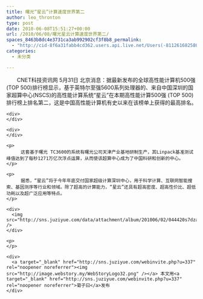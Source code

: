 ```yaml
---
title: 曙光“星云”计算速度世界第二
author: leo_thronton
type: post
date: 2010-06-08T15:51:27+00:00
url: /2010/06/08/曙光星云计算速度世界第二/
spaces_8463b8dc4e3731ca3ab992902cf3f8b8_permalink:
  - "http://cid-8f6a31fabb4cd362.users.api.live.net/Users(-8112616825800567966)/Blogs('8F6A31FABB4CD362!102')/Entries('8F6A31FABB4CD362!1073')?authkey=yuBuArwciRo%24"
categories:
  - 未分类

---
```

<div id="msgcns!8F6A31FABB4CD362!1073" class="bvMsg">
  <div>
    <p>
      　　CNET科技资讯网 5月31日 北京消息：据最新发布的全球高性能计算机500强(TOP 500)排行榜显示，基于英特尔至强5600系列处理器的、来自中国深圳的国家超算中心(NSCS)的高性能计算系统“星云”在本期高性能计算500强 (TOP 500)排行榜上排名第二，这是中国高性能计算机有史以来在该榜单上获得的最高排名。
    </p>
    
    <div>
    </div>
    
    <div>
    </div>
    
    <p>
      　　这套基于曙光 TC3600的系统有曙光公司天津产业基地研制生产，其Linpack基准测试峰值达到了每秒1271万亿次浮点运算，从而使该超算中心成为了中国科研和创新的中心。
    </p>
    
    <p>
      　　据悉，“星云”将于今年年底交付国家超级计算深圳中心，用于科学计算、互联网智能搜索、基因测序等行业和领域。除了超高的计算能力，“星云”还具有超高密度、超高性价比、超低功耗以及超广泛应用等特点。
    </p>
    
    <div>
      <img src="http://sns.juziyue.com/data/attachment/album/201006/02/044420s7dza7ta2mdti2yv.jpg" />
    </div>
    
    <p>
    </p>
    
    <div>
      <a target="_blank" href="http://sns.juziyue.com/webinvite.php?u=337" rel="noopener noreferrer"><img src="http://image.webstory.my/WebStoryLogo32.png" /></a> 本文用<a target="_blank" href="http://sns.juziyue.com/webinvite.php?u=337" rel="noopener noreferrer">菊子曰</a>发布
    </div>
  </div>
</div>